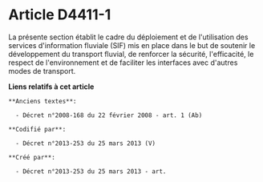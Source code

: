 # Article D4411-1

La présente section établit le cadre du déploiement et de l'utilisation des services d'information fluviale (SIF) mis en
place dans le but de soutenir le développement du transport fluvial, de renforcer la sécurité, l'efficacité, le respect de
l'environnement et de faciliter les interfaces avec d'autres modes de transport.

**Liens relatifs à cet article**

	**Anciens textes**:

	  - Décret n°2008-168 du 22 février 2008 - art. 1 (Ab)

	**Codifié par**:

	  - Décret n°2013-253 du 25 mars 2013 (V)

	**Créé par**:

	  - Décret n°2013-253 du 25 mars 2013 - art.
